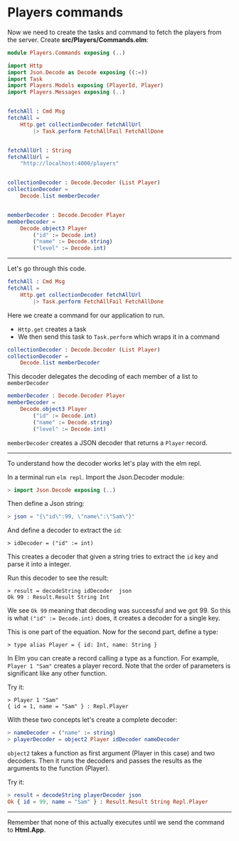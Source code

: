 # Players commands

Now we need to create the tasks and command to fetch the players from the server. Create __src/Players/Commands.elm__:

```elm
module Players.Commands exposing (..)

import Http
import Json.Decode as Decode exposing ((:=))
import Task
import Players.Models exposing (PlayerId, Player)
import Players.Messages exposing (..)


fetchAll : Cmd Msg
fetchAll =
    Http.get collectionDecoder fetchAllUrl
        |> Task.perform FetchAllFail FetchAllDone


fetchAllUrl : String
fetchAllUrl =
    "http://localhost:4000/players"


collectionDecoder : Decode.Decoder (List Player)
collectionDecoder =
    Decode.list memberDecoder


memberDecoder : Decode.Decoder Player
memberDecoder =
    Decode.object3 Player
        ("id" := Decode.int)
        ("name" := Decode.string)
        ("level" := Decode.int)
```
---

Let's go through this code.

```elm
fetchAll : Cmd Msg
fetchAll =
    Http.get collectionDecoder fetchAllUrl
        |> Task.perform FetchAllFail FetchAllDone
```

Here we create a command for our application to run.

- `Http.get` creates a task 
- We then send this task to `Task.perform` which wraps it in a command

```elm
collectionDecoder : Decode.Decoder (List Player)
collectionDecoder =
    Decode.list memberDecoder
```

This decoder delegates the decoding of each member of a list to `memberDecoder`

```elm
memberDecoder : Decode.Decoder Player
memberDecoder =
    Decode.object3 Player
        ("id" := Decode.int)
        ("name" := Decode.string)
        ("level" := Decode.int)
```

`memberDecoder` creates a JSON decoder that returns a `Player` record. 

---
To understand how the decoder works let's play with the elm repl.

In a terminal run `elm repl`. Import the Json.Decoder module:

```elm
> import Json.Decode exposing (..)
```

Then define a Json string:

```elm
> json = "{\"id\":99, \"name\":\"Sam\"}"
```

And define a decoder to extract the `id`:

```
> idDecoder = ("id" := int)
```

This creates a decoder that given a string tries to extract the `id` key and parse it into a integer.

Run this decoder to see the result:

```
> result = decodeString idDecoder  json
Ok 99 : Result.Result String Int
```

We see `Ok 99` meaning that decoding was successful and we got 99. So this is what `("id" := Decode.int)` does, it creates a decoder for a single key. 

This is one part of the equation. Now for the second part, define a type:

```
> type alias Player = { id: Int, name: String }
```

In Elm you can create a record calling a type as a function. For example, `Player 1 "Sam"` creates a player record. Note that the order of parameters is significant like any other function. 

Try it:

```
> Player 1 "Sam"
{ id = 1, name = "Sam" } : Repl.Player
```

With these two concepts let's create a complete decoder:

```elm
> nameDecoder = ("name" := string)
> playerDecoder = object2 Player idDecoder nameDecoder
```

`object2` takes a function as first argument (Player in this case) and two decoders. Then it runs the decoders and passes the results as the arguments to the function (Player).

Try it:
```elm
> result = decodeString playerDecoder json
Ok { id = 99, name = "Sam" } : Result.Result String Repl.Player
```

---

Remember that none of this actually executes until we send the command to __Html.App__.
